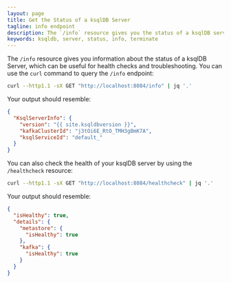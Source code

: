 ```yaml
---
layout: page
title: Get the Status of a ksqlDB Server
tagline: info endpoint
description: The `/info` resource gives you the status of a ksqlDB server
keywords: ksqldb, server, status, info, terminate
---
```


The `/info` resource gives you information about the status of a ksqlDB
Server, which can be useful for health checks and troubleshooting. You
can use the `curl` command to query the `/info` endpoint:

```bash
curl --http1.1 -sX GET "http://localhost:8084/info" | jq '.'
```

Your output should resemble:

```json
{
  "KsqlServerInfo": {
    "version": "{{ site.ksqldbversion }}",
    "kafkaClusterId": "j3tOi6E_RtO_TMH3gBmK7A",
    "ksqlServiceId": "default_"
  }
}
```

You can also check the health of your ksqlDB server by using the
``/healthcheck`` resource:

```bash
curl --http1.1 -sX GET "http://localhost:8084/healthcheck" | jq '.'
```

Your output should resemble:

```json
{
  "isHealthy": true,
  "details": {
    "metastore": {
      "isHealthy": true
    },
    "kafka": {
      "isHealthy": true
    }
  }
}
```

